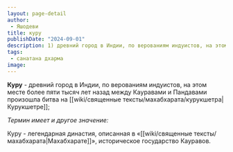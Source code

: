 ```yaml
---
layout: page-detail
author:
 - Яшодеви
title: куру
publishDate: "2024-09-01"
description: 1) древний город в Индии, по верованиям индуистов, на этом месте более пяти тысяч лет назад между Кауравами и Пандавами произошла битва на Курукшетре;
tags:
 - санатана дхарма
image: 
---
```

**Куру** - древний город в Индии, по верованиям индуистов, на этом месте более пяти тысяч лет назад между Кауравами и Пандавами произошла битва на [[wiki/священные тексты/махабхарата/курукшетра|Курукшетре]];

 *Термин имеет и другое значение:*
 
 Куру - легендарная династия, описанная в «[[wiki/священные тексты/махабхарата|Махабхарате]]», историческое государство Кауравов.

